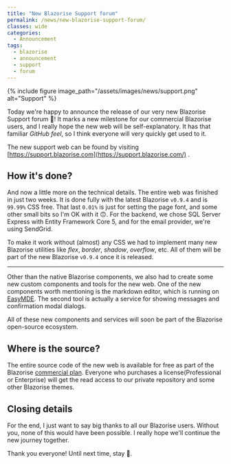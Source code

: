 ```yaml
---
title: "New Blazorise Support forum"
permalink: /news/new-blazorise-support-forum/
classes: wide
categories:
  - Announcement
tags:
  - blazorise
  - announcement
  - support
  - forum
---
```


{% include figure image_path="/assets/images/news/support.png" alt="Support" %}

Today we're happy to announce the release of our very new Blazorise Support forum 🎉! It marks a new milestone for our commercial Blazorise users, and I really hope the new web will be self-explanatory. It has that familiar _GitHub feel_, so I think everyone will very quickly get used to it.

The new support web can be found by visiting [https://support.blazorise.com](https://support.blazorise.com/) . 

## How it's done?

And now a little more on the technical details. The entire web was finished in just two weeks. It is done fully with the latest Blazorise `v0.9.4` and is `99.99%` CSS free. That last `0.01%` is just for setting the page font, and some other small bits so I'm OK with it 🙃. For the backend, we chose SQL Server Express with Entity Framework Core 5, and for the email provider, we're using SendGrid.

To make it work without (almost) any CSS we had to implement many new Blazorise utilities like _flex_, _border_, _shadow_, _overflow_, etc. All of them will be part of the new Blazorise `v0.9.4` once it is released.

---

Other than the native Blazorise components, we also had to create some new custom components and tools for the new web. One of the new components worth mentioning is the markdown editor, which is running on [EasyMDE](https://github.com/Ionaru/easy-markdown-editor). The second tool is actually a service for showing messages and confirmation modal dialogs.

All of these new components and services will soon be part of the Blazorise open-source ecosystem.

## Where is the source?

The entire source code of the new web is available for free as part of the Blazorise [commercial plan](https://commercial.blazorise.com/). Everyone who purchases a license(Professional or Enterprise) will get the read access to our private repository and some other Blazorise themes.

## Closing details

For the end, I just want to say big thanks to all our Blazorise users. Without you, none of this would have been possible. I really hope we'll continue the new journey together.

Thank you everyone! Until next time, stay 💪.